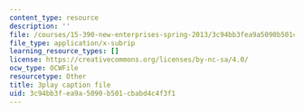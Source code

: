 ```yaml
---
content_type: resource
description: ''
file: /courses/15-390-new-enterprises-spring-2013/3c94bb3fea9a5090b501cbabd4c4f3f1_cKJ0Bx3N2tQ.vtt
file_type: application/x-subrip
learning_resource_types: []
license: https://creativecommons.org/licenses/by-nc-sa/4.0/
ocw_type: OCWFile
resourcetype: Other
title: 3play caption file
uid: 3c94bb3f-ea9a-5090-b501-cbabd4c4f3f1
---
```

